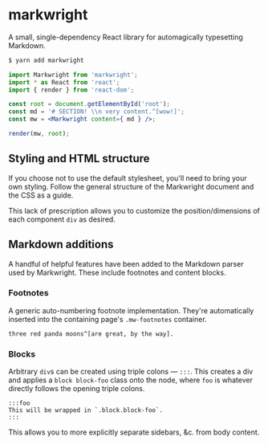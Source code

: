 # markwright
A small, single-dependency React library for automagically typesetting Markdown.

```bash
$ yarn add markwright
```

```jsx
import Markwright from 'markwright';
import * as React from 'react';
import { render } from 'react-dom';

const root = document.getElementById('root');
const md = '# SECTION! \\n very content.^[wow!]';
const mw = <Markwright content={ md } />;

render(mw, root);
```

## Styling and HTML structure
If you choose not to use the default stylesheet, you'll need to bring your own
styling. Follow the general structure of the Markwright document and the CSS as 
a guide.

This lack of prescription allows you to customize the position/dimensions of
each component `div` as desired.

## Markdown additions
A handful of helpful features have been added to the Markdown parser used by
Markwright. These include footnotes and content blocks.

### Footnotes
A generic auto-numbering footnote implementation. They're automatically inserted
into the containing page's `.mw-footnotes` container.

```
three red panda moons^[are great, by the way].
```

### Blocks
Arbitrary `div`s can be created using triple colons — `:::`. This creates a
div and applies a `block block-foo` class onto the node, where `foo` is
whatever directly follows the opening triple colons.

```
:::foo
This will be wrapped in `.block.block-foo`.
:::
```

This allows you to more explicitly separate sidebars, &c. from body content.
